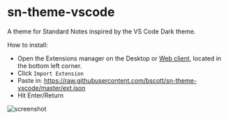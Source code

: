 # sn-theme-vscode

A theme for Standard Notes inspired by the VS Code Dark theme.

How to install:
- Open the Extensions manager on the Desktop or [Web client](https://app.standardnotes.org), located in the bottom left corner.
- Click `Import Extension`
- Paste in: https://raw.githubusercontent.com/bscott/sn-theme-vscode/master/ext.json
- Hit Enter/Return

![screenshot](https://github.com/bscott/sn-theme-vscode/raw/master/screenshot.png)

